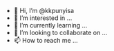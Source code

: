 - 👋 Hi, I’m @kkpunyisa
- 👀 I’m interested in ...
- 🌱 I’m currently learning ...
- 💞️ I’m looking to collaborate on ...
- 📫 How to reach me ...

<!---
kkpunyisa/kkpunyisa is a ✨ special ✨ repository because its `README.md` (this file) appears on your GitHub profile.
You can click the Preview link to take a look at your changes.
--->
